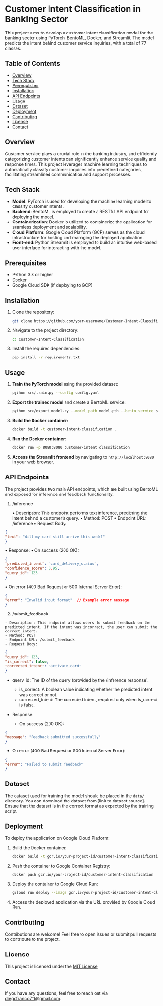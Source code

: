 # Customer Intent Classification in Banking Sector

This project aims to develop a customer intent classification model for the banking sector using PyTorch, BentoML, Docker, and Streamlit. The model predicts the intent behind customer service inquiries, with a total of 77 classes.

## Table of Contents
- [Overview](#overview)
- [Tech Stack](#tech-stack)
- [Prerequisites](#prerequisites)
- [Installation](#installation)
- [API Endpoints](#api-endpoints)
- [Usage](#usage)
- [Dataset](#dataset)
- [Deployment](#deployment)
- [Contributing](#contributing)
- [License](#license)
- [Contact](#contact)

## Overview

Customer service plays a crucial role in the banking industry, and efficiently categorizing customer intents can significantly enhance service quality and response times. This project leverages machine learning techniques to automatically classify customer inquiries into predefined categories, facilitating streamlined communication and support processes.

## Tech Stack

- **Model**: PyTorch is used for developing the machine learning model to classify customer intents.
- **Backend**: BentoML is employed to create a RESTful API endpoint for deploying the model.
- **Containerization**: Docker is utilized to containerize the application for seamless deployment and scalability.
- **Cloud Platform**: Google Cloud Platform (GCP) serves as the cloud infrastructure for hosting and managing the deployed application.
- **Front-end**: Python Streamlit is employed to build an intuitive web-based user interface for interacting with the model.

## Prerequisites

- Python 3.8 or higher
- Docker
- Google Cloud SDK (if deploying to GCP)

## Installation

1. Clone the repository:

    ```bash
    git clone https://github.com/your-username/Customer-Intent-Classification.git
    ```

2. Navigate to the project directory:

    ```bash
    cd Customer-Intent-Classification
    ```

3. Install the required dependencies:

    ```bash
    pip install -r requirements.txt
    ```

## Usage

1. **Train the PyTorch model** using the provided dataset:

    ```bash
    python src/train.py --config config.yaml
    ```

2. **Export the trained model** and create a BentoML service:

    ```bash
    python src/export_model.py --model_path model.pth --bento_service service.py
    ```

3. **Build the Docker container:**

    ```bash
    docker build -t customer-intent-classification .
    ```

4. **Run the Docker container:**

    ```bash
    docker run -p 8080:8080 customer-intent-classification
    ```

5. **Access the Streamlit frontend** by navigating to `http://localhost:8080` in your web browser.


## API Endpoints

The project provides two main API endpoints, which are built using BentoML and exposed for inference and feedback functionality.

1. /inference

	•	Description: This endpoint performs text inference, predicting the intent behind a customer’s query.
	•	Method: POST
	•	Endpoint URL: /inference
	•	Request Body:

  ```json
  {
  "text": "Will my card still arrive this week?"
  }
  ```

  •	Response:
	•	On success (200 OK):

  ```json
  {
  "predicted_intent": "card_delivery_status",
  "confidence_score": 0.95,
  "query_id": 123
  }
  ```

  •	On error (400 Bad Request or 500 Internal Server Error):

  ```json
  {
  "error": "Invalid input format"  // Example error message
  }
  ```

  2. /submit_feedback

	- Description: This endpoint allows users to submit feedback on the predicted intent. If the intent was incorrect, the user can submit the correct intent.
	- Method: POST
	- Endpoint URL: /submit_feedback
	- Request Body:

  ```json
  {
  "query_id": 123,
  "is_correct": false,
  "corrected_intent": "activate_card"
  }
  ```

  - query_id: The ID of the query (provided by the /inference response).
	- is_correct: A boolean value indicating whether the predicted intent was correct or not.
	- corrected_intent: The corrected intent, required only when is_correct is false.

  - Response:
	  -	On success (200 OK):

  ```json
  {
  "message": "Feedback submitted successfully"
  }
  ```

  - On error (400 Bad Request or 500 Internal Server Error):
  ```json
  {
  "error": "Failed to submit feedback"
  }
  ```

## Dataset

The dataset used for training the model should be placed in the `data/` directory. You can download the dataset from [link to dataset source]. Ensure that the dataset is in the correct format as expected by the training script.

## Deployment

To deploy the application on Google Cloud Platform:

1. Build the Docker container:

    ```bash
    docker build -t gcr.io/your-project-id/customer-intent-classification .
    ```

2. Push the container to Google Container Registry:

    ```bash
    docker push gcr.io/your-project-id/customer-intent-classification
    ```

3. Deploy the container to Google Cloud Run:

    ```bash
    gcloud run deploy --image gcr.io/your-project-id/customer-intent-classification --platform managed
    ```

4. Access the deployed application via the URL provided by Google Cloud Run.

## Contributing

Contributions are welcome! Feel free to open issues or submit pull requests to contribute to the project.

## License

This project is licensed under the [MIT License](LICENSE).

## Contact

If you have any questions, feel free to reach out via [diegofranco711@gmail.com](mailto:diegofranco711@gmail.com).